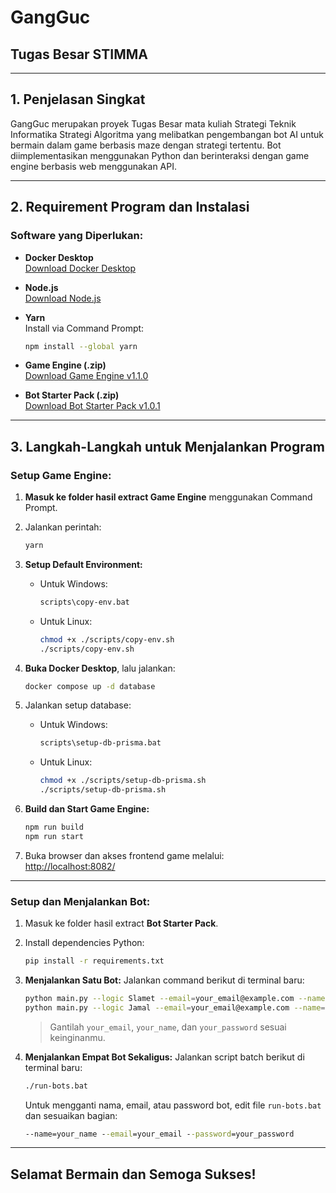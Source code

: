 # GangGuc

## Tugas Besar STIMMA

---

## 1. Penjelasan Singkat

GangGuc merupakan proyek Tugas Besar mata kuliah Strategi Teknik Informatika Strategi Algoritma yang melibatkan pengembangan bot AI untuk bermain dalam game berbasis maze dengan strategi tertentu. Bot diimplementasikan menggunakan Python dan berinteraksi dengan game engine berbasis web menggunakan API.

---

## 2. Requirement Program dan Instalasi

### Software yang Diperlukan:

- **Docker Desktop**  
  [Download Docker Desktop](https://www.docker.com/products/docker-desktop/)

- **Node.js**  
  [Download Node.js](https://nodejs.org/en)

- **Yarn**  
  Install via Command Prompt:  
  ```bash
  npm install --global yarn
  ```

- **Game Engine (.zip)**  
  [Download Game Engine v1.1.0](https://github.com/haziqam/tubes1-IF2211-game-engine/releases/tag/v1.1.0)

- **Bot Starter Pack (.zip)**  
  [Download Bot Starter Pack v1.0.1](https://github.com/haziqam/tubes1-IF2211-bot-starter-pack/releases/tag/v1.0.1)

---

## 3. Langkah-Langkah untuk Menjalankan Program

### Setup Game Engine:

1. **Masuk ke folder hasil extract Game Engine** menggunakan Command Prompt.
2. Jalankan perintah:
   ```bash
   yarn
   ```
3. **Setup Default Environment:**
   - Untuk Windows:
     ```bash
     scripts\copy-env.bat
     ```
   - Untuk Linux:
     ```bash
     chmod +x ./scripts/copy-env.sh
     ./scripts/copy-env.sh
     ```

4. **Buka Docker Desktop**, lalu jalankan:
   ```bash
   docker compose up -d database
   ```

5. Jalankan setup database:
   - Untuk Windows:
     ```bash
     scripts\setup-db-prisma.bat
     ```
   - Untuk Linux:
     ```bash
     chmod +x ./scripts/setup-db-prisma.sh
     ./scripts/setup-db-prisma.sh
     ```

6. **Build dan Start Game Engine:**
   ```bash
   npm run build
   npm run start
   ```

7. Buka browser dan akses frontend game melalui:  
   [http://localhost:8082/](http://localhost:8082/)

---

### Setup dan Menjalankan Bot:

1. Masuk ke folder hasil extract **Bot Starter Pack**.
2. Install dependencies Python:
   ```bash
   pip install -r requirements.txt
   ```

3. **Menjalankan Satu Bot:**
   Jalankan command berikut di terminal baru:
   ```bash
   python main.py --logic Slamet --email=your_email@example.com --name=your_name --password=your_password --team etimo
   python main.py --logic Jamal --email=your_email@example.com --name=your_name --password=your_password --team etimo
   ```

   > Gantilah `your_email`, `your_name`, dan `your_password` sesuai keinginanmu.

4. **Menjalankan Empat Bot Sekaligus:**
   Jalankan script batch berikut di terminal baru:
   ```bash
   ./run-bots.bat
   ```

   Untuk mengganti nama, email, atau password bot, edit file `run-bots.bat` dan sesuaikan bagian:
   ```bat
   --name=your_name --email=your_email --password=your_password
   ```

---

## Selamat Bermain dan Semoga Sukses!

